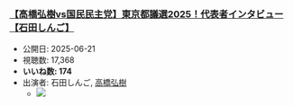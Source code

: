 ### [【高橋弘樹vs国民民主党】東京都議選2025！代表者インタビュー【石田しんご】](https://www.youtube.com/watch?v=1XBXLOl1Vio)
-   公開日: 2025-06-21
-   視聴数: 17,368
-   **いいね数: 174**
-   出演者: 石田しんご, [高橋弘樹](/rehacq_fan/people/高橋弘樹 "wikilink")
    - [![](https://img.youtube.com/vi/1XBXLOl1Vio/hqdefault.jpg)](https://www.youtube.com/watch?v=1XBXLOl1Vio)
